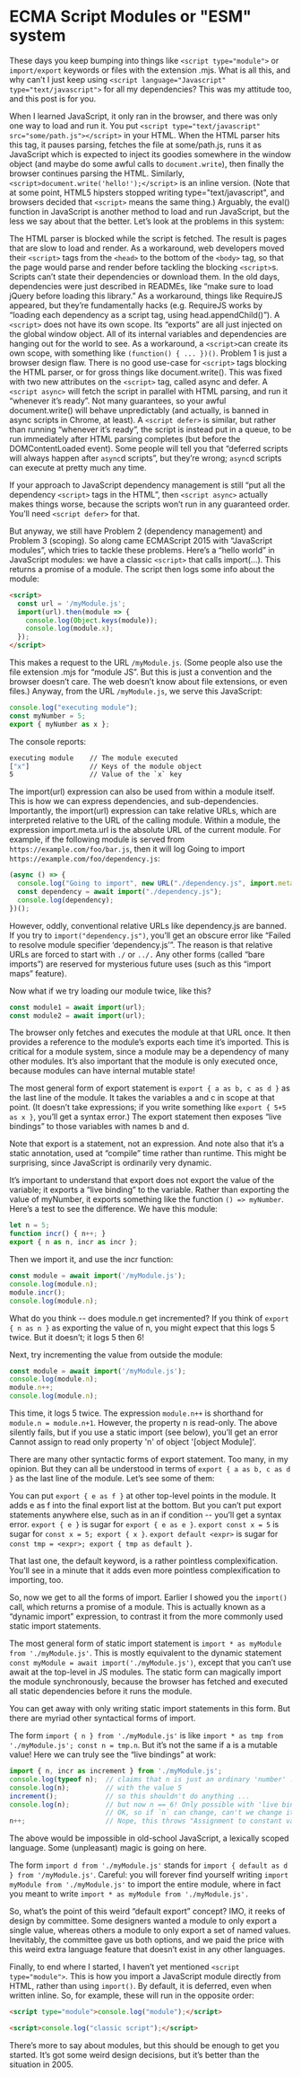 # ECMA Script Modules or "ESM" system

These days you keep bumping into things like `<script type="module">` or `import/export` keywords or files with the extension .mjs. What is all this, and why can’t I just keep using `<script language="Javascript" type="text/javascript">` for all my dependencies? This was my attitude too, and this post is for you.

When I learned JavaScript, it only ran in the browser, and there was only one way to load and run it.
You put `<script type="text/javascript" src="some/path.js"></script>` in your HTML.
When the HTML parser hits this tag, it pauses parsing, fetches the file at some/path.js, runs it as JavaScript which is expected to inject its goodies somewhere in the window object (and maybe do some awful calls to `document.write`), then finally the browser continues parsing the HTML. Similarly, `<script>document.write('hello!');</script>` is an inline version. (Note that at some point, HTML5 hipsters stopped writing type="text/javascript", and browsers decided that `<script>` means the same thing.) Arguably, the eval() function in JavaScript is another method to load and run JavaScript, but the less we say about that the better. Let’s look at the problems in this system:

The HTML parser is blocked while the script is fetched. The result is pages that are slow to load and render. As a workaround, web developers moved their `<script>` tags from the `<head>` to the bottom of the `<body>` tag, so that the page would parse and render before tackling the blocking `<script>`s.
Scripts can’t state their dependencies or download them. In the old days, dependencies were just described in READMEs, like “make sure to load jQuery before loading this library.” As a workaround, things like RequireJS appeared, but they’re fundamentally hacks (e.g. RequireJS works by “loading each dependency as a script tag, using head.appendChild()”).
A `<script>` does not have its own scope. Its “exports” are all just injected on the global window object. All of its internal variables and dependencies are hanging out for the world to see. As a workaround, a `<script>`can create its own scope, with something like `(function() { ... })()`.
Problem 1 is just a browser design flaw. There is no good use-case for `<script>` tags blocking the HTML parser, or for gross things like document.write(). This was fixed with two new attributes on the `<script>` tag, called async and defer. A `<script async>` will fetch the script in parallel with HTML parsing, and run it “whenever it’s ready”. Not many guarantees, so your awful document.write() will behave unpredictably (and actually, is banned in async scripts in Chrome, at least). A `<script defer>` is similar, but rather than running “whenever it’s ready”, the script is instead put in a queue, to be run immediately after HTML parsing completes (but before the DOMContentLoaded event). Some people will tell you that “deferred scripts will always happen after `async`d scripts”, but they’re wrong; `async`d scripts can execute at pretty much any time.

If your approach to JavaScript dependency management is still “put all the dependency `<script>` tags in the HTML”, then `<script async>` actually makes things worse, because the scripts won’t run in any guaranteed order. You’ll need `<script defer>` for that.

But anyway, we still have Problem 2 (dependency management) and Problem 3 (scoping). So along came ECMAScript 2015 with “JavaScript modules”, which tries to tackle these problems. Here’s a “hello world” in JavaScript modules: we have a classic `<script>` that calls import(...). This returns a promise of a module. The script then logs some info about the module:

```html
<script>
  const url = '/myModule.js';
  import(url).then(module => {
    console.log(Object.keys(module));
    console.log(module.x);
  });
</script>
```

This makes a request to the URL `/myModule.js`. (Some people also use the file extension .mjs for “module JS”. But this is just a convention and the browser doesn’t care. The web doesn’t know about file extensions, or even files.) Anyway, from the URL `/myModule.js`, we serve this JavaScript:

```javascript
console.log("executing module");
const myNumber = 5;
export { myNumber as x };
```

The console reports:

```bash
executing module    // The module executed
["x"]               // Keys of the module object
5                   // Value of the `x` key
```

The import(url) expression can also be used from within a module itself. This is how we can express dependencies, and sub-dependencies. Importantly, the import(url) expression can take relative URLs, which are interpreted relative to the URL of the calling module. Within a module, the expression import.meta.url is the absolute URL of the current module. For example, if the following module is served from `https://example.com/foo/bar.js`, then it will log Going to import `https://example.com/foo/dependency.js`:

```javascript
(async () => {
  console.log("Going to import", new URL("./dependency.js", import.meta.url).href);
  const dependency = await import("./dependency.js");
  console.log(dependency);
})();
```

However, oddly, conventional relative URLs like dependency.js are banned. If you try to `import("dependency.js")`, you’ll get an obscure error like “Failed to resolve module specifier ‘dependency.js’”. The reason is that relative URLs are forced to start with `./` or `../.` Any other forms (called “bare imports”) are reserved for mysterious future uses (such as this “import maps” feature).

Now what if we try loading our module twice, like this?

```javascript
const module1 = await import(url);
const module2 = await import(url);
```

The browser only fetches and executes the module at that URL once. It then provides a reference to the module’s exports each time it’s imported. This is critical for a module system, since a module may be a dependency of many other modules. It’s also important that the module is only executed once, because modules can have internal mutable state!

The most general form of export statement is `export { a as b, c as d }` as the last line of the module. It takes the variables a and c in scope at that point. (It doesn’t take expressions; if you write something like `export { 5+5 as x }`, you’ll get a syntax error.) The export statement then exposes “live bindings” to those variables with names b and d.

Note that export is a statement, not an expression. And note also that it’s a static annotation, used at “compile” time rather than runtime. This might be surprising, since JavaScript is ordinarily very dynamic.

It’s important to understand that export does not export the value of the variable; it exports a “live binding” to the variable. Rather than exporting the value of myNumber, it exports something like the function `() => myNumber`. Here’s a test to see the difference. We have this module:

```javascript
let n = 5;
function incr() { n++; }
export { n as n, incr as incr };
```

Then we import it, and use the incr function:

```javascript
const module = await import('/myModule.js');
console.log(module.n);
module.incr();
console.log(module.n);
```

What do you think -- does module.n get incremented? If you think of `export { n as n }` as exporting the value of n, you might expect that this logs 5 twice. But it doesn’t; it logs 5 then 6!

Next, try incrementing the value from outside the module:

```javascript
const module = await import('/myModule.js');
console.log(module.n);
module.n++;
console.log(module.n);
```

This time, it logs 5 twice. The expression `module.n++` is shorthand for `module.n = module.n+1`. However, the property n is read-only. The above silently fails, but if you use a static import (see below), you’ll get an error Cannot assign to read only property 'n' of object '[object Module]'.

There are many other syntactic forms of export statement. Too many, in my opinion. But they can all be understood in terms of `export { a as b, c as d }` as the last line of the module. Let’s see some of them:

You can put `export { e as f }` at other top-level points in the module. It adds e as f into the final export list at the bottom. But you can’t put export statements anywhere else, such as in an if condition -- you’ll get a syntax error.
`export { e }` is sugar for `export { e as e }`.
`export const x = 5` is sugar for `const x = 5; export { x }`.
`export default <expr>` is sugar for `const tmp = <expr>; export { tmp as default }`.

That last one, the default keyword, is a rather pointless complexification. You’ll see in a minute that it adds even more pointless complexification to importing, too.

So, now we get to all the forms of import. Earlier I showed you the `import()` call, which returns a promise of a module. This is actually known as a “dynamic import” expression, to contrast it from the more commonly used static import statements.

The most general form of static import statement is `import * as myModule from './myModule.js'`. This is mostly equivalent to the dynamic statement `const myModule = await import('./myModule.js')`, except that you can’t use await at the top-level in JS modules. The static form can magically import the module synchronously, because the browser has fetched and executed all static dependencies before it runs the module.

You can get away with only writing static import statements in this form. But there are myriad other syntactical forms of import.

The form `import { n } from './myModule.js'` is like `import * as tmp from './myModule.js'; const n = tmp.n`. But it’s not the same if a is a mutable value! Here we can truly see the “live bindings” at work:

```javascript
import { n, incr as increment } from './myModule.js';
console.log(typeof n);  // claims that n is just an ordinary 'number' ...
console.log(n);         // with the value 5
increment();            // so this shouldn't do anything ...
console.log(n);         // but now n == 6! Only possible with 'live bindings'.
                        // OK, so if `n` can change, can't we change it from here?
n++;                    // Nope, this throws "Assignment to constant variable"!
```

The above would be impossible in old-school JavaScript, a lexically scoped language. Some (unpleasant) magic is going on here.

The form `import d from './myModule.js'` stands for `import { default as d } from '/myModule.js'`. Careful: you will forever find yourself writing `import myModule from './myModule.js'` to import the entire module, where in fact you meant to write `import * as myModule from './myModule.js'.`

So, what’s the point of this weird “default export” concept? IMO, it reeks of design by committee. Some designers wanted a module to only export a single value, whereas others a module to only export a set of named values. Inevitably, the committee gave us both options, and we paid the price with this weird extra language feature that doesn’t exist in any other languages.

Finally, to end where I started, I haven’t yet mentioned `<script type="module">`. This is how you import a JavaScript module directly from HTML, rather than using `import()`. By default, it is deferred, even when written inline. So, for example, these will run in the opposite order:

```html
<script type="module">console.log("module");</script>

<script>console.log("classic script");</script>
```

There’s more to say about modules, but this should be enough to get you started. It’s got some weird design decisions, but it’s better than the situation in 2005.
